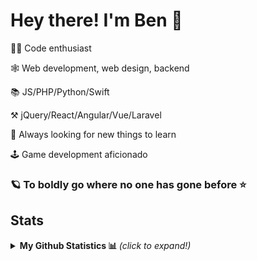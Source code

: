 #  Hey there! I'm Ben 👋


👨‍💻 Code enthusiast

🕸 Web development, web design, backend

📚 JS/PHP/Python/Swift 

⚒ jQuery/React/Angular/Vue/Laravel

👀 Always looking for new things to learn

🕹 Game development aficionado

### 🪐 To boldly go where no one has gone before ⭐

## Stats

<details>
  <summary> <b> My Github Statistics 📊 </b> <i>(click to expand!)</i> </summary>
  <br />
  
  [![Anurag's github stats](https://github-readme-stats-swart-psi.vercel.app/api?username=BenoitGaudieri&theme=dracula&show_icons=true&hide=contribs,issues)](https://github.com/BenoitGaudieri/github-readme-stats)
  
  [![Top Langs](https://github-readme-stats-swart-psi.vercel.app/api/top-langs/?username=BenoitGaudieri&theme=dracula&layout=compact)](https://github.com/BenoitGaudieri/github-readme-stats)

  NOTE: These are simply my most used languages on github, they are not equivalent to my skill level.
</details>

<!-- 
## Contacts

[![LinkedIn](https://img.shields.io/badge/-LinkedIn-0084ff?logo=LinkedIn)](https://www.linkedin.com/in/benoit-gaudieri/) 
-->
